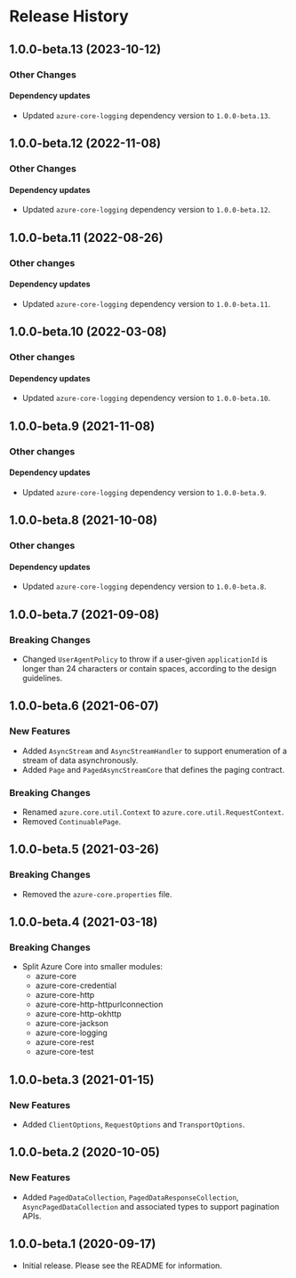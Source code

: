 # Release History

## 1.0.0-beta.13 (2023-10-12)

### Other Changes

#### Dependency updates
- Updated `azure-core-logging` dependency version to `1.0.0-beta.13`.

## 1.0.0-beta.12 (2022-11-08)

### Other Changes

#### Dependency updates
- Updated `azure-core-logging` dependency version to `1.0.0-beta.12`.

## 1.0.0-beta.11 (2022-08-26)

### Other changes

#### Dependency updates
- Updated `azure-core-logging` dependency version to `1.0.0-beta.11`.

## 1.0.0-beta.10 (2022-03-08)

### Other changes

#### Dependency updates
- Updated `azure-core-logging` dependency version to `1.0.0-beta.10`.

## 1.0.0-beta.9 (2021-11-08)

### Other changes

#### Dependency updates
- Updated `azure-core-logging` dependency version to `1.0.0-beta.9`.

## 1.0.0-beta.8 (2021-10-08)

### Other changes

#### Dependency updates
- Updated `azure-core-logging` dependency version to `1.0.0-beta.8`.

## 1.0.0-beta.7 (2021-09-08)

### Breaking Changes
- Changed `UserAgentPolicy` to throw if a user-given `applicationId` is longer than 24 characters or contain spaces, according to the design guidelines.

## 1.0.0-beta.6 (2021-06-07)

### New Features

- Added `AsyncStream` and `AsyncStreamHandler` to support enumeration of a stream of data asynchronously.
- Added `Page` and `PagedAsyncStreamCore` that defines the paging contract.

### Breaking Changes

- Renamed `azure.core.util.Context` to `azure.core.util.RequestContext`.
- Removed `ContinuablePage`.

## 1.0.0-beta.5 (2021-03-26)

### Breaking Changes

- Removed the `azure-core.properties` file.

## 1.0.0-beta.4 (2021-03-18)

### Breaking Changes

- Split Azure Core into smaller modules:
    - azure-core
    - azure-core-credential
    - azure-core-http
    - azure-core-http-httpurlconnection
    - azure-core-http-okhttp
    - azure-core-jackson
    - azure-core-logging
    - azure-core-rest
    - azure-core-test

## 1.0.0-beta.3 (2021-01-15)

### New Features

- Added `ClientOptions`, `RequestOptions` and `TransportOptions`.

## 1.0.0-beta.2 (2020-10-05)

### New Features

- Added `PagedDataCollection`, `PagedDataResponseCollection`, `AsyncPagedDataCollection` and associated types to support pagination APIs.

## 1.0.0-beta.1 (2020-09-17)

- Initial release. Please see the README for information.
